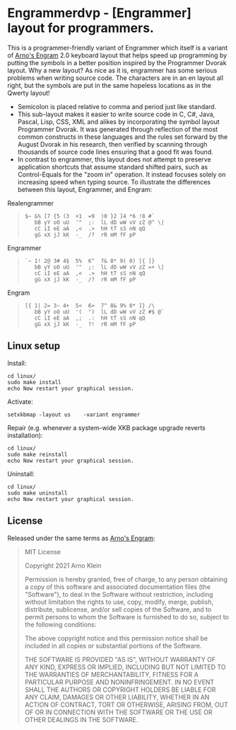 [Arno's Engram]: https://engram.dev

# Engrammerdvp - [Engrammer] layout for programmers.
This is a programmer-friendly variant of Engrammer which itself is a variant of [Arno's Engram] 2.0 keyboard layout that helps speed up programming by putting the symbols in a better position inspired by the Programmer Dvorak layout. Why a new layout? As nice as it is, engrammer has some serious problems when writing source code. The characters are in an en layout all right, but the symbols are put in the same hopeless locations as in the Qwerty layout!
 
* Semicolon is placed relative to comma and period just like standard.
* This sub-layout makes it easier to write source code in C, C#, Java, Pascal, Lisp, CSS, XML and alikes by incorporating the symbol layout Programmer Dvorak. It was generated through reflection of the most common constructs in these languages and the rules set forward by the August Dvorak in his research, then verified by scanning through thousands of source code lines ensuring that a good fit was found.
* In contrast to engrammer, this layout does not attempt to preserve application shortcuts that assume standard shifted pairs, such as Control-Equals for the "zoom in" operation. It instead focuses solely on increasing speed when typing source. 
To illustrate the differences between this layout, Engrammer, and Engram:

Realengrammer
>     $~ &% [7 {5 (3  +1  =9  )0 }2 ]4 *6 !8 #`
>        bB yY oO uU  '"  ;:  lL dD wW vV zZ @^ \|
>        cC iI eE aA  ,<  .>  hH tT sS nN qQ
>        gG xX jJ kK  -_  /?  rR mM fF pP

Engrammer
>     `~ 1! 2@ 3# 4$  5%  6^  7& 8* 9( 0) [{ ]}
>        bB yY oO uU  '"  ;:  lL dD wW vV zZ =+ \|
>        cC iI eE aA  ,<  .>  hH tT sS nN qQ
>        gG xX jJ kK  -_  /?  rR mM fF pP

Engram     
>     [{ 1| 2= 3~ 4+  5<  6>  7^ 8& 9% 0* ]} /\
>        bB yY oO uU  '(  ")  lL dD wW vV zZ #$ @`
>        cC iI eE aA  ,;  .:  hH tT sS nN qQ 
>        gG xX jJ kK  -_  ?!  rR mM fF pP






## Linux setup

Install:

    cd linux/
    sudo make install
    echo Now restart your graphical session.

Activate:

    setxkbmap -layout us    -variant engrammer 

Repair (e.g. whenever a system-wide XKB package upgrade reverts installation):

    cd linux/
    sudo make reinstall
    echo Now restart your graphical session.

Uninstall:

    cd linux/
    sudo make uninstall
    echo Now restart your graphical session.


## License

Released under the same terms as [Arno's Engram]:

> MIT License
>
> Copyright 2021 Arno Klein
>
> Permission is hereby granted, free of charge, to any person obtaining a copy
> of this software and associated documentation files (the "Software"), to deal
> in the Software without restriction, including without limitation the rights
> to use, copy, modify, merge, publish, distribute, sublicense, and/or sell
> copies of the Software, and to permit persons to whom the Software is
> furnished to do so, subject to the following conditions:
>
> The above copyright notice and this permission notice shall be included in
> all copies or substantial portions of the Software.
>
> THE SOFTWARE IS PROVIDED "AS IS", WITHOUT WARRANTY OF ANY KIND, EXPRESS OR
> IMPLIED, INCLUDING BUT NOT LIMITED TO THE WARRANTIES OF MERCHANTABILITY,
> FITNESS FOR A PARTICULAR PURPOSE AND NONINFRINGEMENT. IN NO EVENT SHALL THE
> AUTHORS OR COPYRIGHT HOLDERS BE LIABLE FOR ANY CLAIM, DAMAGES OR OTHER
> LIABILITY, WHETHER IN AN ACTION OF CONTRACT, TORT OR OTHERWISE, ARISING FROM,
> OUT OF OR IN CONNECTION WITH THE SOFTWARE OR THE USE OR OTHER DEALINGS IN THE
> SOFTWARE.
